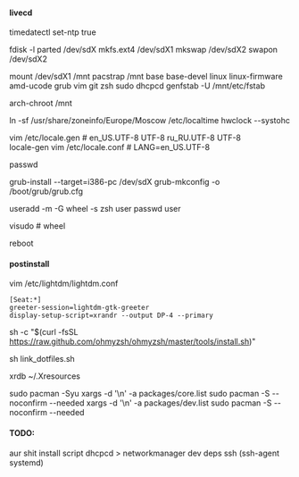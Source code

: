 #### livecd
timedatectl set-ntp true

fdisk -l
parted /dev/sdX
mkfs.ext4 /dev/sdX1
mkswap /dev/sdX2
swapon /dev/sdX2

mount /dev/sdX1 /mnt
pacstrap /mnt base base-devel linux linux-firmware amd-ucode grub vim git zsh sudo dhcpcd
genfstab -U /mnt/etc/fstab

arch-chroot /mnt

ln -sf /usr/share/zoneinfo/Europe/Moscow /etc/localtime
hwclock --systohc

vim /etc/locale.gen # en_US.UTF-8 UTF-8      ru_RU.UTF-8 UTF-8  
locale-gen
vim /etc/locale.conf # LANG=en_US.UTF-8

passwd

grub-install --target=i386-pc /dev/sdX
grub-mkconfig -o /boot/grub/grub.cfg

useradd -m -G wheel -s zsh user
passwd user

visudo # wheel

reboot

#### postinstall

vim /etc/lightdm/lightdm.conf
```
[Seat:*]
greeter-session=lightdm-gtk-greeter
display-setup-script=xrandr --output DP-4 --primary
```
sh -c "$(curl -fsSL https://raw.github.com/ohmyzsh/ohmyzsh/master/tools/install.sh)"

sh link_dotfiles.sh

xrdb ~/.Xresources

sudo pacman -Syu
xargs -d '\n' -a packages/core.list sudo pacman -S --noconfirm --needed
xargs -d '\n' -a packages/dev.list sudo pacman -S --noconfirm --needed

#### TODO: 
aur shit install script
dhcpcd > networkmanager
dev deps
ssh (ssh-agent systemd)
